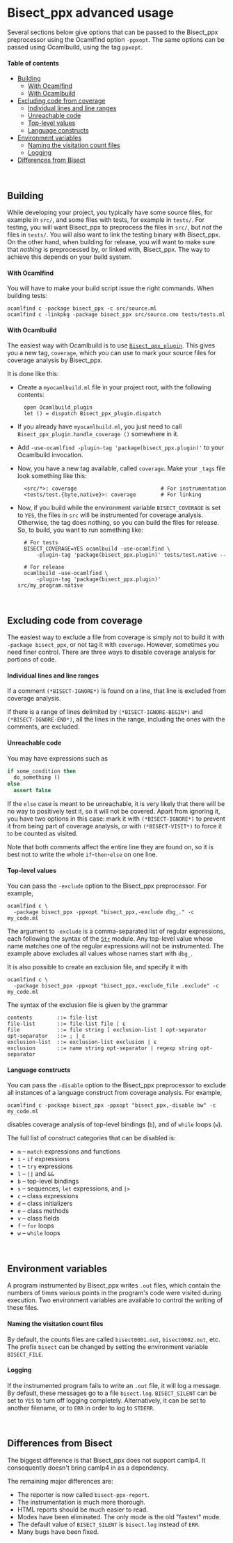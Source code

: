 # Bisect_ppx advanced usage

Several sections below give options that can be passed to the Bisect_ppx
preprocessor using the Ocamlfind option `-ppxopt`. The same options can be
passed using Ocamlbuild, using the tag `ppxopt`.

#### Table of contents

- [Building](#Building)
  - [With Ocamlfind](#Ocamlfind)
  - [With Ocamlbuild](#Ocamlbuild)
- [Excluding code from coverage](#Excluding)
  - [Individual lines and line ranges](#ExcludingLines)
  - [Unreachable code](#UnreachableCode)
  - [Top-level values](#ExcludingValues)
  - [Language constructs](#ExcludingConstructs)
- [Environment variables](#EnvironmentVariables)
  - [Naming the visitation count files](#OutFiles)
  - [Logging](#Logging)
- [Differences from Bisect](#Bisect)



<br>

<a id="Building"></a>
## Building

While developing your project, you typically have some source files, for example
in `src/`, and some files with tests, for example in `tests/`. For testing, you
will want Bisect_ppx to preprocess the files in `src/`, but *not* the files in
`tests/`. You will also want to link the testing binary with Bisect_ppx. On the
other hand, when building for release, you will want to make sure that *nothing*
is preprocessed by, or linked with, Bisect_ppx. The way to achieve this depends
on your build system.

<a id="Ocamlfind"></a>
#### With Ocamlfind

You will have to make your build script issue the right commands. When building
tests:

```
ocamlfind c -package bisect_ppx -c src/source.ml
ocamlfind c -linkpkg -package bisect_ppx src/source.cmo tests/tests.ml
```

<a id="Ocamlbuild"></a>
#### With Ocamlbuild

The easiest way with Ocamlbuild is to use
[`Bisect_ppx_plugin`][Bisect_ppx_plugin]. This gives you a new tag, `coverage`,
which you can use to mark your source files for coverage analysis by Bisect_ppx.

It is done like this:

- Create a `myocamlbuild.ml` file in your project root, with the following
  contents:

        open Ocamlbuild_plugin
        let () = dispatch Bisect_ppx_plugin.dispatch

- If you already have `myocamlbuild.ml`, you just need to call
  `Bisect_ppx_plugin.handle_coverage ()` somewhere in it.
- Add `-use-ocamlfind -plugin-tag 'package(bisect_ppx.plugin)'` to your
  Ocamlbuild invocation.
- Now, you have a new tag available, called `coverage`. Make your `_tags` file
  look something like this:

        <src/*>: coverage                           # For instrumentation
        <tests/test.{byte,native}>: coverage        # For linking

- Now, if you build while the environment variable `BISECT_COVERAGE` is set to
  `YES`, the files in `src` will be instrumented for coverage analysis.
  Otherwise, the tag does nothing, so you can build the files for release. So,
  to build, you want to run something like:

        # For tests
        BISECT_COVERAGE=YES ocamlbuild -use-ocamlfind \
            -plugin-tag 'package(bisect_ppx.plugin)' tests/test.native --

        # For release
        ocamlbuild -use-ocamlfind \
            -plugin-tag 'package(bisect_ppx.plugin)' src/my_program.native



<br>

<a id="Excluding"></a>
## Excluding code from coverage

The easiest way to exclude a file from coverage is simply not to build it with
`-package bisect_ppx`, or not tag it with `coverage`. However, sometimes you
need finer control. There are three ways to disable coverage analysis for
portions of code.

<a id="ExcludingLines"></a>
#### Individual lines and line ranges

If a comment `(*BISECT-IGNORE*)` is found on a line, that line is excluded from
coverage analysis.

If there is a range of lines delimited by `(*BISECT-IGNORE-BEGIN*)` and
`(*BISECT-IGNORE-END*)`, all the lines in the range, including the ones with the
comments, are excluded.

<a id="UnreachableCode"></a>
#### Unreachable code

You may have expressions such as

```ocaml
if some_condition then
  do_something ()
else
  assert false
```

If the `else` case is meant to be unreachable, it is very likely that there will
be no way to positively test it, so it will not be covered. Apart from ignoring
it, you have two options in this case: mark it with `(*BISECT-IGNORE*)` to
prevent it from being part of coverage analysis, or with `(*BISECT-VISIT*)` to
force it to be counted as visited.

Note that both comments affect the entire line they are found on, so it is best
not to write the whole `if`-`then`-`else` on one line.

<a id="ExcludingValues"></a>
#### Top-level values

You can pass the `-exclude` option to the Bisect_ppx preprocessor. For example,

```
ocamlfind c \
  -package bisect_ppx -ppxopt "bisect_ppx,-exclude dbg_." -c my_code.ml
```

The argument to `-exclude` is a comma-separated list of regular expressions,
each following the syntax of the [`Str`][Str] module. Any top-level value whose
name matches one of the regular expressions will not be instrumented. The
example above excludes all values whose names start with `dbg_`.

It is also possible to create an exclusion file, and specify it with

```
ocamlfind c \
  -package bisect_ppx -ppxopt "bisect_ppx,-exclude_file .exclude" -c my_code.ml
```

The syntax of the exclusion file is given by the grammar

```
contents        ::= file-list
file-list       ::= file-list file | ε
file            ::= file string [ exclusion-list ] opt-separator
opt-separator   ::= ; | ε
exclusion-list  ::= exclusion-list exclusion | ε
exclusion       ::= name string opt-separator | regexp string opt-separator
```

<a id="ExcludingConstructs"></a>
#### Language constructs

You can pass the `-disable` option to the Bisect_ppx preprocessor to exclude all
instances of a language construct from coverage analysis. For example,

```
ocamlfind c -package bisect_ppx -ppxopt "bisect_ppx,-disable bw" -c my_code.ml
```

disables coverage analysis of top-level bindings (`b`), and of `while` loops
(`w`).

The full list of construct categories that can be disabled is:

- `m` – `match` expressions and functions
- `i` - `if` expressions
- `t` – `try` expressions
- `l` – `||` and `&&`
- `b` – top-level bindings
- `s` – sequences, `let` expressions, and `|>`
- `c` – class expressions
- `d` – class initializers
- `e` – class methods
- `v` – class fields
- `f` – `for` loops
- `w` – `while` loops



<br>

<a id="EnvironmentVariables"></a>
## Environment variables

A program instrumented by Bisect_ppx writes `.out` files, which contain the
numbers of times various points in the program's code were visited during
execution. Two environment variables are available to control the writing of
these files.

<a id="OutFiles"></a>
#### Naming the visitation count files

By default, the counts files are called  `bisect0001.out`, `bisect0002.out`,
etc. The prefix `bisect` can be changed by setting the environment variable
`BISECT_FILE`.

<a id="Logging"></a>
#### Logging

If the instrumented program fails to write an `.out` file, it will log a
message. By default, these messages go to a file `bisect.log`. `BISECT_SILENT`
can be set to `YES` to turn off logging completely. Alternatively, it can be set
to another filename, or to `ERR` in order to log to `STDERR`.



<br>

<a id="Differences"></a>
## Differences from Bisect

The biggest difference is that Bisect_ppx does not support camlp4. It
consequently doesn't bring camlp4 in as a dependency.

The remaining major differences are:
- The reporter is now called `bisect-ppx-report`.
- The instrumentation is much more thorough.
- HTML reports should be much easier to read.
- Modes have been eliminated. The only mode is the old "fastest" mode.
- The default value of `BISECT_SILENT` is `bisect.log` instead of `ERR`.
- Many bugs have been fixed.



[Str]: http://caml.inria.fr/pub/docs/manual-ocaml/libref/Str.html#VALregexp
[Bisect_ppx_plugin]: https://github.com/rleonid/bisect_ppx/blob/master/src/ocamlbuild/bisect_ppx_plugin.mli
